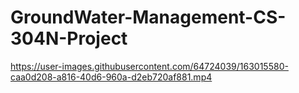 # GroundWater-Management-CS-304N-Project

https://user-images.githubusercontent.com/64724039/163015580-caa0d208-a816-40d6-960a-d2eb720af881.mp4

